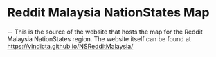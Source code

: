 # Reddit Malaysia NationStates Map
--
This is the source of the website that hosts the map for the Reddit Malaysia NationStates region. The website itself can be found at https://vindicta.github.io/NSRedditMalaysia/
